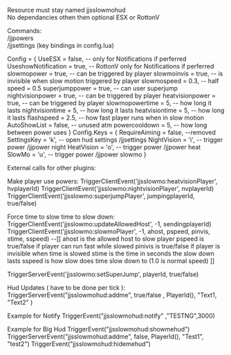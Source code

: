   
Resource must stay named jjsslowmohud  
No dependancies othen then optional ESX or RottonV  


Commands:  
/jjpowers  
/jjsettings
(key bindings in config.lua)


Config = {
UseESX = false, -- only for Notifications if perferred
  UseshowNotification = true, -- RottonV only for Notifications if perferred
  slowmopower = true,  -- can be triggered by player
  slowmoinvis = true, -- is invisible when slow motion triggered by player
  slowmospeed = 0.3, -- half speed = 0.5
  superjumppower = true, -- can user superjump
  nightvisionpower = true, -- can be triggered by player
  heatvisionpower = true, -- can be triggered by player
  slowmopowertime = 5, -- how long it lasts
  nightvisiontime = 5, -- how long it lasts
  heatvisiontime = 5, -- how long it lasts
  flashspeed = 2.5, -- how fast player runs when in slow motion
  AutoShowList = false, -- unused atm
  powercooldown = 5, -- how long between power uses
}
Config.Keys = {
RequireAiming = false, --removed
  SettingsKey = 'k',  -- open hud settings /jjsettings
  NightVision = 'i', -- trigger power /jjpower night
  HeatVision = 'o',  -- trigger power /jjpower heat
  SlowMo = 'u', -- trigger power /jjpower slowmo
  }



External calls for other plugins:

Make player  use powers:
TriggerClientEvent('jjsslowmo:heatvisionPlayer', hvplayerId)
TriggerClientEvent('jjsslowmo:nightvisionPlayer', nvplayerId)
TriggerClientEvent('jjsslowmo:superjumpPlayer', jumpingplayerId, true/false)


Force time to slow time to slow down:
TriggerClientEvent('jjsslowmo:updateAllowedHost', -1, sendingplayerId)
TriggerClientEvent('jjsslowmo:slowmoPlayer', -1, ahost, pspeed, pinvis, stime, sspeed) 
--[[ ahost is the allowed host to slow player pspeed is true/false 
if player can run fast while slowed
    pinivis is true/false if player is invisible when time is slowed
    stime is the time in seconds the slow down lasts
    sspeed is how slow does time slow down to  (1.0 is normal speed)
    ]]


TriggerServerEvent('jjsslowmo:setSuperJump', playerId, true/false)


Hud Updates ( have to be done per tick ):
TriggerServerEvent("jjsslowmohud:addme", true/false , PlayerId(), "Text1, "Text2" )



Example for Notify
TriggerEvent("jjsslowmohud:notify" ,"TESTNG",3000)



Example for Big Hud
TriggerEvent("jjsslowmohud:showmehud")
TriggerServerEvent("jjsslowmohud:addme", false, PlayerId(), "Test1", "test2")
TriggerEvent("jjsslowmohud:hidemehud")


